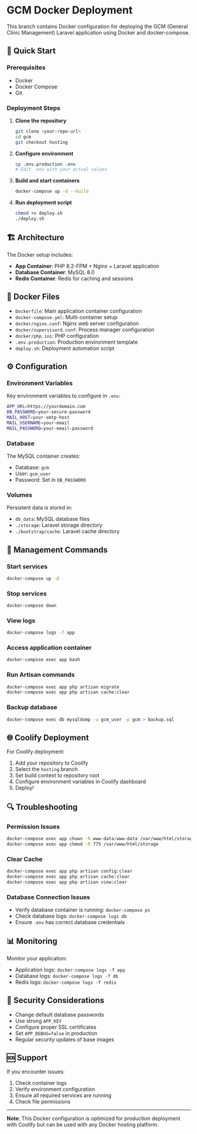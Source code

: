 # GCM Docker Deployment

This branch contains Docker configuration for deploying the GCM (General Clinic Management) Laravel application using Docker and docker-compose.

## 🚀 Quick Start

### Prerequisites
- Docker
- Docker Compose
- Git

### Deployment Steps

1. **Clone the repository**
   ```bash
   git clone <your-repo-url>
   cd gcm
   git checkout hosting
   ```

2. **Configure environment**
   ```bash
   cp .env.production .env
   # Edit .env with your actual values
   ```

3. **Build and start containers**
   ```bash
   docker-compose up -d --build
   ```

4. **Run deployment script**
   ```bash
   chmod +x deploy.sh
   ./deploy.sh
   ```

## 🏗️ Architecture

The Docker setup includes:

- **App Container**: PHP 8.2-FPM + Nginx + Laravel application
- **Database Container**: MySQL 8.0
- **Redis Container**: Redis for caching and sessions

## 📁 Docker Files

- `Dockerfile`: Main application container configuration
- `docker-compose.yml`: Multi-container setup
- `docker/nginx.conf`: Nginx web server configuration
- `docker/supervisord.conf`: Process manager configuration
- `docker/php.ini`: PHP configuration
- `.env.production`: Production environment template
- `deploy.sh`: Deployment automation script

## ⚙️ Configuration

### Environment Variables

Key environment variables to configure in `.env`:

```bash
APP_URL=https://yourdomain.com
DB_PASSWORD=your-secure-password
MAIL_HOST=your-smtp-host
MAIL_USERNAME=your-email
MAIL_PASSWORD=your-email-password
```

### Database

The MySQL container creates:
- Database: `gcm`
- User: `gcm_user`
- Password: Set in `DB_PASSWORD`

### Volumes

Persistent data is stored in:
- `db_data`: MySQL database files
- `./storage`: Laravel storage directory
- `./bootstrap/cache`: Laravel cache directory

## 🔧 Management Commands

### Start services
```bash
docker-compose up -d
```

### Stop services
```bash
docker-compose down
```

### View logs
```bash
docker-compose logs -f app
```

### Access application container
```bash
docker-compose exec app bash
```

### Run Artisan commands
```bash
docker-compose exec app php artisan migrate
docker-compose exec app php artisan cache:clear
```

### Backup database
```bash
docker-compose exec db mysqldump -u gcm_user -p gcm > backup.sql
```

## 🌐 Coolify Deployment

For Coolify deployment:

1. Add your repository to Coolify
2. Select the `hosting` branch
3. Set build context to repository root
4. Configure environment variables in Coolify dashboard
5. Deploy!

## 🔍 Troubleshooting

### Permission Issues
```bash
docker-compose exec app chown -R www-data:www-data /var/www/html/storage
docker-compose exec app chmod -R 775 /var/www/html/storage
```

### Clear Cache
```bash
docker-compose exec app php artisan config:clear
docker-compose exec app php artisan cache:clear
docker-compose exec app php artisan view:clear
```

### Database Connection Issues
- Verify database container is running: `docker-compose ps`
- Check database logs: `docker-compose logs db`
- Ensure `.env` has correct database credentials

## 📊 Monitoring

Monitor your application:
- Application logs: `docker-compose logs -f app`
- Database logs: `docker-compose logs -f db`
- Redis logs: `docker-compose logs -f redis`

## 🔐 Security Considerations

- Change default database passwords
- Use strong `APP_KEY`
- Configure proper SSL certificates
- Set `APP_DEBUG=false` in production
- Regular security updates of base images

## 🆘 Support

If you encounter issues:
1. Check container logs
2. Verify environment configuration
3. Ensure all required services are running
4. Check file permissions

---

**Note**: This Docker configuration is optimized for production deployment with Coolify but can be used with any Docker hosting platform.
